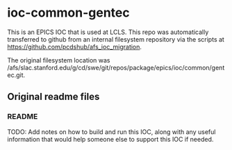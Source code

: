 # ioc-common-gentec
This is an EPICS IOC that is used at LCLS. This repo was automatically transferred to github from an internal filesystem repository via the scripts at https://github.com/pcdshub/afs_ioc_migration.

The original filesystem location was /afs/slac.stanford.edu/g/cd/swe/git/repos/package/epics/ioc/common/gentec.git.


## Original readme files
### README
TODO: Add notes on how to build and run this IOC,
along with any useful information that would help
someone else to support this IOC if needed.

